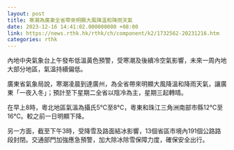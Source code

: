 ```yaml
---
layout: post
title: 寒潮為廣東全省帶來明顯大風降溫和降雨天氣
date: 2023-12-16 14:41:02.000000000 +08:00
link: https://news.rthk.hk/rthk/ch/component/k2/1732562-20231216.htm
categories: rthk
---
```


內地中央氣象台上午發布低溫黃色預警，受寒潮及後續冷空氣影響，未來一周內地大部分地區，氣溫持續偏低。

廣東省氣象局說，寒潮凌晨到達廣州，為全省帶來明顯大風降溫和降雨天氣，讓廣東「一夜入冬」；預計至下星期二全省以陰冷為主，星期三起轉晴。

在早上8時，粵北地區氣溫為攝氏5℃至8℃，粵東和珠江三角洲南部市縣12℃至16℃。較之前一日明顯下降。

另一方面，截至下午3時，受降雪及路面結冰影響，13個省區市境內191個公路路段封閉。交通部門加強應急預警，加大除冰除雪保障力度，確保安全出行。
